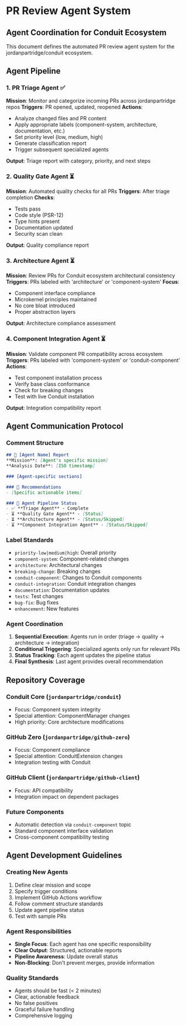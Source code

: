 # PR Review Agent System

## Agent Coordination for Conduit Ecosystem

This document defines the automated PR review agent system for the jordanpartridge/conduit ecosystem.

## Agent Pipeline

### 1. PR Triage Agent ✅
**Mission**: Monitor and categorize incoming PRs across jordanpartridge repos
**Triggers**: PR opened, updated, reopened
**Actions**:
- Analyze changed files and PR content
- Apply appropriate labels (component-system, architecture, documentation, etc.)
- Set priority level (low, medium, high)
- Generate classification report
- Trigger subsequent specialized agents

**Output**: Triage report with category, priority, and next steps

### 2. Quality Gate Agent ⏳
**Mission**: Automated quality checks for all PRs
**Triggers**: After triage completion
**Checks**:
- Tests pass
- Code style (PSR-12)
- Type hints present
- Documentation updated
- Security scan clean

**Output**: Quality compliance report

### 3. Architecture Agent ⏳ 
**Mission**: Review PRs for Conduit ecosystem architectural consistency
**Triggers**: PRs labeled with 'architecture' or 'component-system'
**Focus**:
- Component interface compliance
- Microkernel principles maintained
- No core bloat introduced
- Proper abstraction layers

**Output**: Architecture compliance assessment

### 4. Component Integration Agent ⏳
**Mission**: Validate component PR compatibility across ecosystem  
**Triggers**: PRs labeled with 'component-system' or 'conduit-component'
**Actions**:
- Test component installation process
- Verify base class conformance
- Check for breaking changes
- Test with live Conduit installation

**Output**: Integration compatibility report

## Agent Communication Protocol

### Comment Structure
```markdown
## 🤖 [Agent Name] Report
**Mission**: [Agent's specific mission]
**Analysis Date**: [ISO timestamp]

### [Agent-specific sections]

### 🎯 Recommendations
- [Specific actionable items]

### 🤖 Agent Pipeline Status
- ✅ **Triage Agent** - Complete
- ⏳ **Quality Gate Agent** - [Status]
- ⏳ **Architecture Agent** - [Status/Skipped]
- ⏳ **Component Integration Agent** - [Status/Skipped]
```

### Label Standards
- `priority-low|medium|high`: Overall priority
- `component-system`: Component-related changes
- `architecture`: Architectural changes
- `breaking-change`: Breaking changes
- `conduit-component`: Changes to Conduit components
- `conduit-integration`: Conduit integration changes
- `documentation`: Documentation updates
- `tests`: Test changes
- `bug-fix`: Bug fixes
- `enhancement`: New features

### Agent Coordination
1. **Sequential Execution**: Agents run in order (triage → quality → architecture → integration)
2. **Conditional Triggering**: Specialized agents only run for relevant PRs
3. **Status Tracking**: Each agent updates the pipeline status
4. **Final Synthesis**: Last agent provides overall recommendation

## Repository Coverage

### Conduit Core (`jordanpartridge/conduit`)
- Focus: Component system integrity
- Special attention: ComponentManager changes
- High priority: Core architecture modifications

### GitHub Zero (`jordanpartridge/github-zero`) 
- Focus: Component compliance
- Special attention: ConduitExtension changes
- Integration testing with Conduit

### GitHub Client (`jordanpartridge/github-client`)
- Focus: API compatibility
- Integration impact on dependent packages

### Future Components
- Automatic detection via `conduit-component` topic
- Standard component interface validation
- Cross-component compatibility testing

## Agent Development Guidelines

### Creating New Agents
1. Define clear mission and scope
2. Specify trigger conditions
3. Implement GitHub Actions workflow
4. Follow comment structure standards
5. Update agent pipeline status
6. Test with sample PRs

### Agent Responsibilities
- **Single Focus**: Each agent has one specific responsibility
- **Clear Output**: Structured, actionable reports
- **Pipeline Awareness**: Update overall status
- **Non-Blocking**: Don't prevent merges, provide information

### Quality Standards
- Agents should be fast (< 2 minutes)
- Clear, actionable feedback
- No false positives
- Graceful failure handling
- Comprehensive logging